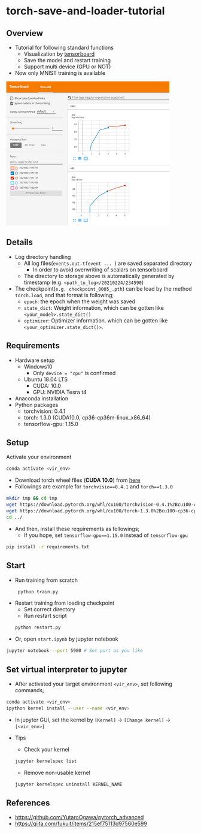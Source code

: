 # torch-save-and-loader-tutorial
## Overview
- Tutorial for following standard functions
    - Visualization by [tensorboard](https://www.tensorflow.org/tensorboard?hl=ja)
    - Save the model and restart training 
    - Support multi device (GPU or NOT)
- Now only MNIST training is available

![Visuzlization of training suspension and restart](/readme-doc/tensorboard_img_50p.PNG)

## Details
- Log directory handling
    - All log files(`events.out.tfevent ... `) are saved separated directory
        - In order to avoid overwriting of scalars on tensorboard
    - The directory to storage above is automatically generated by timestamp (e.g. `<path_to_log>/20210224/234590`)
- The checkpoint(`e.g. checkpoint_0005_.pth`) can be load by the method `torch.load`, and that format is following;
    - `epoch`: the epoch when the weight was saved
    - `state_dict`: Weight information, which can be gotten like `<your_model>.state_dict()`
    - `optimizer`: Optimizer information. which can be gotten like `<your_optimizer.state_dict()>`.

## Requirements
- Hardware setup
    - Windows10
        - Only `device = "cpu"` is confirmed 
    - Ubuntu 18.04 LTS
        - CUDA: 10.0
        - GPU: NVIDIA Tesra t4
- Anaconda installation
- Python packages
    - torchvision: 0.4.1
    - torch: 1.3.0 (CUDA10.0, cp36-cp36m-linux_x86_64)
    - tensorflow-gpu: 1.15.0
    
## Setup
Activate your environment
```bash
conda activate <vir_env>
```
- Download torch wheel files (**CUDA 10.0**) from [here](https://download.pytorch.org/whl/cu100/torch_stable.html)
- Followings are example for `torchvisio==0.4.1` and `torch==1.3.0`
```bash
mkdir tmp && cd tmp
wget https://download.pytorch.org/whl/cu100/torchvision-0.4.1%2Bcu100-cp36-cp36m-linux_x86_64.whl
wget https://download.pytorch.org/whl/cu100/torch-1.3.0%2Bcu100-cp36-cp36m-linux_x86_64.whl
cd ../
```
- And then, install these requirements as followings;
    - If you hope, set `tensorflow-gpu==1.15.0` instead of  `tensorflow-gpu`
```bash
pip install -r requirements.txt
```
## Start
- Run training from scratch
    ```bash
     python train.py
    ```
- Restart training from loading checkpoint
    - Set correct directory
    - Run restart script
    ```bash
    python restart.py
    ```
- Or, open `start.ipynb` by jupyter notebook
```bash
jupyter notebook --port 5900 # Set port as you like
```

## Set virtual interpreter to jupyter
- After activated your target environment `<vir_env>`, set following commands;
```bash
conda activate <vir_env>
ipython kernel install --user --name <vir_env>
```
- In jupyter GUI, set the kernel by `[Kernel]` -> `[Change kernel]` -> `[<vir_env>]`

- Tips
    - Check your kernel
    ```bash
    jupyter kernelspec list
    ```
    - Remove non-usable kernel
    ```bash
    jupyter kernelspec uninstall KERNEL_NAME
    ```

## References
- https://github.com/YutaroOgawa/pytorch_advanced
- https://qiita.com/fukuit/items/215ef75113d97560e599